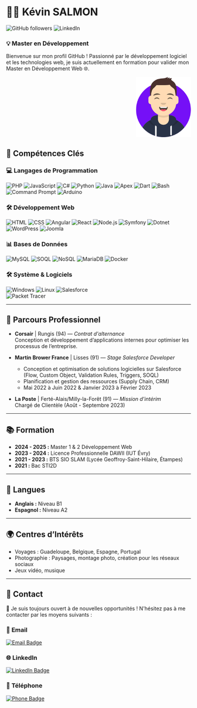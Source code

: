  # 👨‍💻 Kévin SALMON  

![GitHub followers](https://img.shields.io/github/followers/ksdeve?style=social) ![LinkedIn](https://img.shields.io/badge/1007%20Followers-LinkedIn-blue?style=flat&logo=linkedin&logoColor=white)



### 💡 Master en Développement 

Bienvenue sur mon profil GitHub ! Passionné par le développement logiciel et les technologies web, je suis actuellement en formation pour valider mon Master en Développement Web 🌐. 

<div style="text-align: right; width: 100%;">
    <img src="images/avatar.svg" alt="Description de l'image" style="max-width: 150px;"/>
</div>




## 🔧 Compétences Clés

### 💻 **Langages de Programmation**  
 ![PHP](https://img.shields.io/badge/PHP-777BB4?style=for-the-badge&logo=php&logoColor=white) ![JavaScript](https://img.shields.io/badge/JavaScript-F7DF1E?style=for-the-badge&logo=javascript&logoColor=black) ![C#](https://img.shields.io/badge/C%23-239120?style=for-the-badge&logo=c-sharp&logoColor=white)   ![Python](https://img.shields.io/badge/Python-3776AB?style=for-the-badge&logo=python&logoColor=white)
 ![Java](https://img.shields.io/badge/Java-ED8B00?style=for-the-badge&logo=java&logoColor=white) ![Apex](https://img.shields.io/badge/Apex-00A1E0?style=for-the-badge&logo=salesforce&logoColor=white) ![Dart](https://img.shields.io/badge/Dart-0175C2?style=for-the-badge&logo=dart&logoColor=white)
![Bash](https://img.shields.io/badge/Bash-4EAA25?style=for-the-badge&logo=gnu-bash&logoColor=white) ![Command Prompt](https://img.shields.io/badge/Command_Prompt-0078D6?style=for-the-badge&logo=windows-terminal&logoColor=white) ![Arduino](https://img.shields.io/badge/Arduino-00979D?style=for-the-badge&logo=arduino&logoColor=white)



### 🛠️ **Développement Web**  
![HTML](https://img.shields.io/badge/HTML5-E34F26?style=for-the-badge&logo=html5&logoColor=white) ![CSS](https://img.shields.io/badge/CSS3-1572B6?style=for-the-badge&logo=css3&logoColor=white) 
![Angular](https://img.shields.io/badge/Angular-DD0031?style=for-the-badge&logo=angular&logoColor=white) ![React](https://img.shields.io/badge/React-61DAFB?style=for-the-badge&logo=react&logoColor=black) ![Node.js](https://img.shields.io/badge/Node.js-339933?style=for-the-badge&logo=node.js&logoColor=white)  ![Symfony](https://img.shields.io/badge/Symfony-000000?style=for-the-badge&logo=symfony&logoColor=white) ![Dotnet](https://img.shields.io/badge/.NET-512BD4?style=for-the-badge&logo=.net&logoColor=white)
![WordPress](https://img.shields.io/badge/WordPress-21759B?style=for-the-badge&logo=wordpress&logoColor=white) ![Joomla](https://img.shields.io/badge/Joomla-1E7C7D?style=for-the-badge&logo=joomla&logoColor=white)


### 📊 **Bases de Données**  
![MySQL](https://img.shields.io/badge/MySQL-4479A1?style=for-the-badge&logo=mysql&logoColor=white) ![SOQL](https://img.shields.io/badge/SOQL-00A1E0?style=for-the-badge&logo=salesforce&logoColor=white) ![NoSQL](https://img.shields.io/badge/NoSQL-4E1F51?style=for-the-badge&logo=nosql&logoColor=white)
![MariaDB](https://img.shields.io/badge/MariaDB-003545?style=for-the-badge&logo=mariadb&logoColor=white) ![Docker](https://img.shields.io/badge/Docker-2496ED?style=for-the-badge&logo=docker&logoColor=white)


### 🛠 **Système & Logiciels**  
![Windows](https://img.shields.io/badge/Windows-0078D6?style=for-the-badge&logo=windows&logoColor=white) ![Linux](https://img.shields.io/badge/Linux-FCC624?style=for-the-badge&logo=linux&logoColor=black) ![Salesforce](https://img.shields.io/badge/Salesforce-00A1E0?style=for-the-badge&logo=salesforce&logoColor=white)  
![Packet Tracer](https://img.shields.io/badge/Packet_Tracer-0091D5?style=for-the-badge&logo=cisco&logoColor=white)


---

## 🔢 Parcours Professionnel

- **Corsair** | Rungis (94) — *Contrat d'alternance*  
Conception et développement d’applications internes pour optimiser les processus de l’entreprise.

- **Martin Brower France** | Lisses (91) — *Stage Salesforce Developer*  
  - Conception et optimisation de solutions logicielles sur Salesforce (Flow, Custom Object, Validation Rules, Triggers, SOQL)
  - Planification et gestion des ressources (Supply Chain, CRM)
  - Mai 2022 à Juin 2022 & Janvier 2023 à Février 2023

- **La Poste** | Ferté-Alais/Milly-la-Forêt (91) — *Mission d’intérim*  
Chargé de Clientèle (Août - Septembre 2023)

---

## 📚 Formation

- **2024 - 2025 :** Master 1 & 2 Développement Web
- **2023 - 2024 :** Licence Professionnelle DAWII (IUT Évry)
- **2021 - 2023 :** BTS SIO SLAM (Lycée Geoffroy-Saint-Hilaire, Étampes)
- **2021 :** Bac STI2D 

---

## 💬 Langues
- **Anglais :** Niveau B1
- **Espagnol :** Niveau A2

---

## 🌍 Centres d’Intérêts

- Voyages : Guadeloupe, Belgique, Espagne, Portugal
- Photographie : Paysages, montage photo, création pour les réseaux sociaux
- Jeux vidéo, musique

---

## 📢 Contact

👋 Je suis toujours ouvert à de nouvelles opportunités !
N'hésitez pas à me contacter par les moyens suivants :


### 📧 **Email**  
[![Email Badge](https://img.shields.io/badge/Email-salmon.kevin.pro%40gmail.com-blue?style=for-the-badge&logo=gmail&logoColor=white)](mailto:salmon.kevin.pro@gmail.com)

### 🌐 **LinkedIn**  
[![LinkedIn Badge](https://img.shields.io/badge/K%C3%A9vin_Salmon_-_Alternance-blue?style=for-the-badge&logo=linkedin&logoColor=white)](https://linkedin.com/in/k%C3%A9vin-salmon-alternance)

### 📱 **Téléphone**  
[![Phone Badge](https://img.shields.io/badge/Phone-%2B33%207%2082%2010%2046%2021-blue?style=for-the-badge&logo=phone&logoColor=white)](tel:+33782104621)
